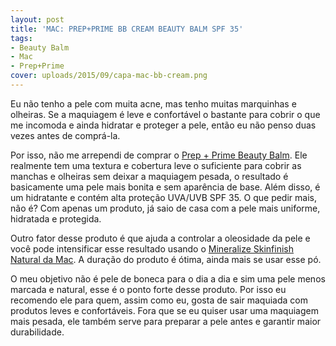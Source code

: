 ```yaml
---
layout: post
title: 'MAC: PREP+PRIME BB CREAM BEAUTY BALM SPF 35'
tags:
- Beauty Balm
- Mac
- Prep+Prime
cover: uploads/2015/09/capa-mac-bb-cream.png
---
```


Eu n&atilde;o tenho a pele com muita acne, mas tenho muitas marquinhas e olheiras. Se a maquiagem &eacute; leve e confort&aacute;vel o bastante para cobrir o que me incomoda e ainda hidratar e proteger a pele, ent&atilde;o eu n&atilde;o penso duas vezes antes de compr&aacute;-la.

Por isso, n&atilde;o me arrependi de comprar o <a href="http://www.maccosmetics.com.br/product/shaded/9863/17377/Cult-Classics/Prep-Prime/Prep-Prime-BB-Beauty-Balm-SPF-35/index.tmpl">Prep + Prime Beauty Balm</a>. Ele realmente tem uma textura e cobertura leve o suficiente para cobrir as manchas e olheiras sem deixar a maquiagem pesada, o resultado &eacute; basicamente uma pele mais bonita e sem apar&ecirc;ncia de base. Al&eacute;m disso, &eacute; um hidratante e cont&eacute;m alta prote&ccedil;&atilde;o UVA/UVB SPF 35. O que pedir mais, n&atilde;o &eacute;? Com apenas um produto, j&aacute; saio de casa com a pele mais uniforme, hidratada e protegida.

Outro fator desse produto &eacute; que ajuda a controlar a oleosidade da pele e voc&ecirc; pode intensificar esse resultado usando o <a href="{{ site.baseUrl }}/mac-mineralize-skinfinish-natural/">Mineralize Skinfinish Natural da Mac</a>. A dura&ccedil;&atilde;o do produto &eacute; &oacute;tima, ainda mais se usar esse p&oacute;.

O meu objetivo n&atilde;o &eacute; pele de boneca para o dia a dia e sim uma pele menos marcada e natural, esse &eacute; o ponto forte desse produto. Por isso eu recomendo ele para quem, assim como eu, gosta de sair maquiada com produtos leves e confort&aacute;veis. Fora que se eu quiser usar uma maquiagem mais pesada, ele tamb&eacute;m serve para preparar a pele antes e garantir maior durabilidade.
